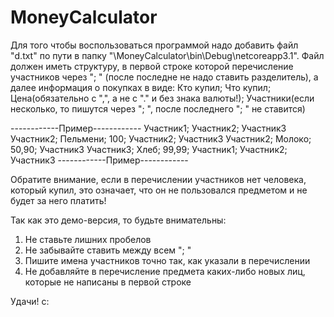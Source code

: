 # MoneyCalculator
Для того чтобы воспользоваться программой надо добавить файл "d.txt" по пути в папку "\MoneyCalculator\bin\Debug\netcoreapp3.1\".
Файл должен иметь структуру, 
в первой строке которой перечисление участников через "; " (после последне не надо ставить разделитель),
а далее информация о покупках в виде:
Кто купил; Что купил; Цена(обязательно с ",", а не с "." и без знака валюты!); Участники(если несколько, то пишутся через "; ", после последнего "; " не ставится)


------------Пример------------
Участник1; Участник2; Участник3
Участник2; Пельмени; 100; Участник2; Участник3
Участник2; Молоко; 50,90; Участник3
Участник3; Хлеб; 99,99; Участник1; Участник2; Участник3
------------Пример------------


Обратите внимание, если в перечислении участников нет человека, который купил, это означает, что он не пользовался предметом и не будет за него платить!

Так как это демо-версия, то будьте внимательны: 
1) Не ставьте лишних пробелов
2) Не забывайте ставить между всем "; "
3) Пишите имена участников точно так, как указали в перечислении
4) Не добавляйте в перечисление предмета каких-либо новых лиц, которые не написаны в первой строке

Удачи! c:
